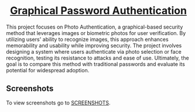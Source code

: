 <h1 align="center"><a href="https://graphical-auth-client.vercel.app/">Graphical Password Authentication</a></h1>





This project focuses on Photo Authentication, a graphical-based security method that leverages images or biometric photos for user verification. By utilizing users' ability to recognize images, this approach enhances memorability and usability while improving security. The project involves designing a system where users authenticate via photo selection or face recognition, testing its resistance to attacks and ease of use. Ultimately, the goal is to compare this method with traditional passwords and evaluate its potential for widespread adoption.
## Screenshots
To view screenshots go to <a href="https://github.com/prathamesh-a/graphical-password-authentication/blob/main/SCREENSHOTS.md">SCREENSHOTS</a>.





